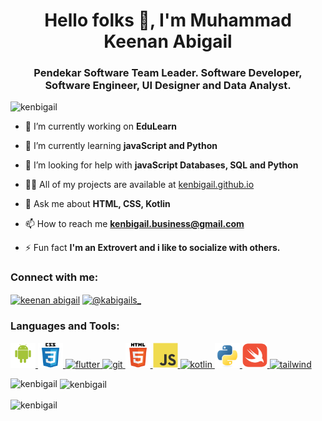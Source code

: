 <h1 align="center">Hello folks 👋, I'm Muhammad Keenan Abigail</h1>
<h3 align="center">Pendekar Software Team Leader. Software Developer, Software Engineer, UI Designer and Data Analyst.</h3>

<p align="left"> <img src="https://komarev.com/ghpvc/?username=kenbigail&label=Profile%20views&color=0e75b6&style=flat" alt="kenbigail" /> </p>

- 🔭 I’m currently working on **EduLearn**

- 🌱 I’m currently learning **javaScript and Python**

- 🤝 I’m looking for help with **javaScript Databases, SQL and Python**

- 👨‍💻 All of my projects are available at [kenbigail.github.io](kenbigail.github.io)

- 💬 Ask me about **HTML, CSS, Kotlin**

- 📫 How to reach me **kenbigail.business@gmail.com**

- ⚡ Fun fact **I'm an Extrovert and i like to socialize with others.**

<h3 align="left">Connect with me:</h3>
<p align="left">
<a href="https://linkedin.com/in/keenan abigail" target="blank"><img align="center" src="https://raw.githubusercontent.com/rahuldkjain/github-profile-readme-generator/master/src/images/icons/Social/linked-in-alt.svg" alt="keenan abigail" height="30" width="40" /></a>
<a href="https://instagram.com/kenbigail.dev" target="blank"><img align="center" src="https://raw.githubusercontent.com/rahuldkjain/github-profile-readme-generator/master/src/images/icons/Social/instagram.svg" alt="@kabigails_" height="30" width="40" /></a>
</p>

<h3 align="left">Languages and Tools:</h3>
<p align="left"> <a href="https://developer.android.com" target="_blank" rel="noreferrer"> <img src="https://raw.githubusercontent.com/devicons/devicon/master/icons/android/android-original-wordmark.svg" alt="android" width="40" height="40"/> </a> <a href="https://www.w3schools.com/css/" target="_blank" rel="noreferrer"> <img src="https://raw.githubusercontent.com/devicons/devicon/master/icons/css3/css3-original-wordmark.svg" alt="css3" width="40" height="40"/> </a> <a href="https://flutter.dev" target="_blank" rel="noreferrer"> <img src="https://www.vectorlogo.zone/logos/flutterio/flutterio-icon.svg" alt="flutter" width="40" height="40"/> </a> <a href="https://git-scm.com/" target="_blank" rel="noreferrer"> <img src="https://www.vectorlogo.zone/logos/git-scm/git-scm-icon.svg" alt="git" width="40" height="40"/> </a> <a href="https://www.w3.org/html/" target="_blank" rel="noreferrer"> <img src="https://raw.githubusercontent.com/devicons/devicon/master/icons/html5/html5-original-wordmark.svg" alt="html5" width="40" height="40"/> </a> <a href="https://developer.mozilla.org/en-US/docs/Web/JavaScript" target="_blank" rel="noreferrer"> <img src="https://raw.githubusercontent.com/devicons/devicon/master/icons/javascript/javascript-original.svg" alt="javascript" width="40" height="40"/> </a> <a href="https://kotlinlang.org" target="_blank" rel="noreferrer"> <img src="https://www.vectorlogo.zone/logos/kotlinlang/kotlinlang-icon.svg" alt="kotlin" width="40" height="40"/> </a> <a href="https://www.python.org" target="_blank" rel="noreferrer"> <img src="https://raw.githubusercontent.com/devicons/devicon/master/icons/python/python-original.svg" alt="python" width="40" height="40"/> </a> <a href="https://developer.apple.com/swift/" target="_blank" rel="noreferrer"> <img src="https://raw.githubusercontent.com/devicons/devicon/master/icons/swift/swift-original.svg" alt="swift" width="40" height="40"/> </a> <a href="https://tailwindcss.com/" target="_blank" rel="noreferrer"> <img src="https://www.vectorlogo.zone/logos/tailwindcss/tailwindcss-icon.svg" alt="tailwind" width="40" height="40"/> </a> </p>

<p><img align="left" src="https://github-readme-stats.vercel.app/api/top-langs?username=kenbigail&show_icons=true&locale=en&layout=compact" alt="kenbigail" /></p>

<p>&nbsp;<img align="center" src="https://github-readme-stats.vercel.app/api?username=kenbigail&show_icons=true&locale=en" alt="kenbigail" /></p>

<p><img align="center" src="https://github-readme-streak-stats.herokuapp.com/?user=kenbigail&" alt="kenbigail" /></p>
